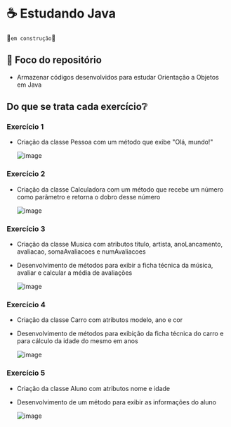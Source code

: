 # ☕ Estudando Java
🚧`em construção`🚧

## 🧠 Foco do repositório
- Armazenar códigos desenvolvidos para estudar Orientação a Objetos em Java

## Do que se trata cada exercício❔

### Exercício 1
- Criação da classe Pessoa com um método que exibe "Olá, mundo!"
  
  ![image](https://github.com/Maria-Faria/Orientacao-a-objetos/assets/114308727/4ec578d5-3220-409c-96f4-8d9323347f73)

### Exercício 2
- Criação da classe Calculadora com um método que recebe um número como parâmetro e retorna o dobro desse número

  ![image](https://github.com/Maria-Faria/Orientacao-a-objetos/assets/114308727/34bfaaa7-62b5-4af5-82d9-b1f4be16516f)

### Exercício 3
- Criação da classe Musica com atributos titulo, artista, anoLancamento, avaliacao, somaAvaliacoes e numAvaliacoes
- Desenvolvimento de métodos para exibir a ficha técnica da música, avaliar e calcular a média de avaliações

  ![image](https://github.com/Maria-Faria/Orientacao-a-objetos/assets/114308727/329cdd14-b51b-4f7f-ba33-ab2dcea54ac3)

### Exercício 4
- Criação da classe Carro com atributos modelo, ano e cor
- Desenvolvimento de métodos para exibição da ficha técnica do carro e para cálculo da idade do mesmo em anos

  ![image](https://github.com/Maria-Faria/Orientacao-a-objetos/assets/114308727/60906713-a7b3-42b2-9d93-7d3e642258e4)

### Exercício 5
- Criação da classe Aluno com atributos nome e idade
- Desenvolvimento de um método para exibir as informações do aluno

  ![image](https://github.com/Maria-Faria/Orientacao-a-objetos/assets/114308727/b1778ddb-6129-473f-9d69-b6ca56a88851)
